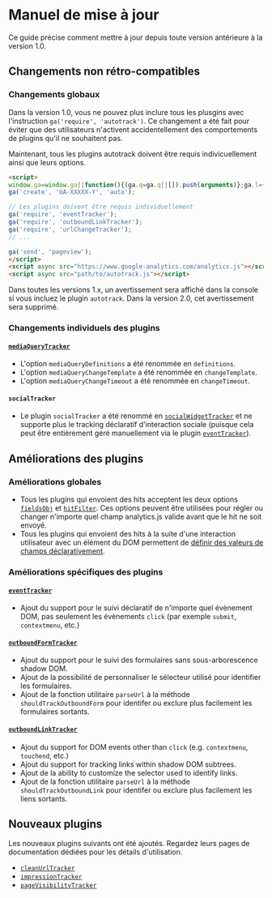 # Manuel de mise à jour

Ce guide précise comment mettre à jour depuis toute version antérieure à la version 1.0.

## Changements non rétro-compatibles

### Changements globaux

Dans la version 1.0, vous ne pouvez plus inclure tous les plusgins avec l'instruction `ga('require', 'autotrack')`. Ce changement a été fait pour éviter que des utilisateurs n'activent accidentellement des comportements de plugins qu'il ne souhaitent pas.

Maintenant, tous les plugins autotrack doivent être requis indivicuellement ainsi que leurs options.

```html
<script>
window.ga=window.ga||function(){(ga.q=ga.q||[]).push(arguments)};ga.l=+new Date;
ga('create', 'UA-XXXXX-Y', 'auto');

// Les plugins doivent être requis individuellement
ga('require', 'eventTracker');
ga('require', 'outboundLinkTracker');
ga('require', 'urlChangeTracker');
// ...

ga('send', 'pageview');
</script>
<script async src="https://www.google-analytics.com/analytics.js"></script>
<script async src="path/to/autotrack.js"></script>
```

Dans toutes les versions 1.x, un avertissement sera affiché dans la console si vous incluez le plugin `autotrack`. Dans la version 2.0, cet avertissement sera supprimé.

### Changements individuels des plugins

#### [`mediaQueryTracker`](/docs/plugins/media-query-tracker.md)

- L'option `mediaQueryDefinitions` a été renommée en `definitions`.
- L'option `mediaQueryChangeTemplate` a été renommée en `changeTemplate`.
- L'option `mediaQueryChangeTimeout` a été renommée en `changeTimeout`.

#### `socialTracker`

- Le plugin `socialTracker` a été renommé en [`socialWidgetTracker`](/docs/plugins/social-widget-tracker.md) et ne supporte plus le tracking déclaratif d'interaction sociale (puisque cela peut être entièrement géré manuellement via le plugin [`eventTracker`](/docs/plugins/event-tracker.md)).

## Améliorations des plugins

### Améliorations globales

- Tous les plugins qui envoient des hits acceptent les deux options [`fieldsObj`](/docs/common-options.md#fieldsobj) et [`hitFilter`](/docs/common-options.md#hitfilter). Ces options peuvent être utilisées pour régler ou changer n'importe quel champ analytics.js valide avant que le hit ne soit envoyé.
- Tous les plugins qui envoient des hits à la suite d'une interaction utilisateur avec un élément du DOM permettent de [définir des valeurs de champs déclarativement](/docs/common-options.md#attributeprefix).

### Améliorations spécifiques des plugins

#### [`eventTracker`](/docs/plugins/event-tracker.md)

- Ajout du support pour le suivi déclaratif de n'importe quel évènement DOM, pas seulement les évènements `click` (par exemple `submit`, `contextmenu`, etc.)

#### [`outboundFormTracker`](/docs/plugins/outbound-form-tracker.md)

- Ajout du support pour le suivi des formulaires sans sous-arborescence shadow DOM.
- Ajout de la possibilité de personnaliser le sélecteur utilisé pour identifier les formulaires.
- Ajout de la fonction utilitaire `parseUrl` à la méthode `shouldTrackOutboundForm` pour  identifer ou exclure plus facilement les formulaires sortants.

#### [`outboundLinkTracker`](/docs/plugins/outbound-link-tracker.md)

- Ajout du support for DOM events other than `click` (e.g. `contextmenu`, `touchend`, etc.)
- Ajout du support for tracking links within shadow DOM subtrees.
- Ajout de la ability to customize the selector used to identify links.
- Ajout de la fonction utilitaire `parseUrl` à la méthode `shouldTrackOutboundLink` pour  identifer ou exclure plus facilement les liens sortants.

## Nouveaux plugins

Les nouveaux plugins suivants ont été ajoutés. Regardez leurs pages de documentation dédiées pour les détails d'utilisation.

- [`cleanUrlTracker`](/docs/plugins/clean-url-tracker.md)
- [`impressionTracker`](/docs/plugins/impression-tracker.md)
- [`pageVisibilityTracker`](/docs/plugins/page-visibility-tracker.md)
